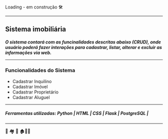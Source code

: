 
Loading - em construção :hammer_and_wrench:
_____________________________________________________
## Sistema imobiliária

<h5> O sistema contará com as funcinalidades descritas abaixo (CRUD), onde usuário poderá fazer interações para cadastrar, listar, alterar e excluir as informações via web.

________________________________________________________

  
### Funcionalidades do Sistema
* Cadastrar Inquilino
* Cadastrar Imóvel
* Cadastrar Proprietário
* Cadastrar Aluguel
_______________________________________________________
  
##### Ferramentas utilizadas: Python | HTML | CSS | Flask | PostgreSQL |
----------------------------------------
:house_with_garden: :houses: :hotel: :derelict_house::european_post_office::hotel:
